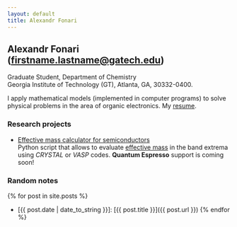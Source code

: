 ```yaml
---
layout: default
title: Alexandr Fonari
---
```


## Alexandr Fonari (firstname.lastname@gatech.edu)
Graduate Student, Department of Chemistry  
Georgia Institute of Technology (GT), Atlanta, GA, 30332-0400.

I apply mathematical models (implemented in computer programs) to solve physical problems in the area of organic electronics.
My [resume](resume.html).

### Research projects
 - [Effective mass calculator for semiconductors](emc/)  
Python script that allows to evaluate [effective mass](http://ecee.colorado.edu/~bart/book/effmass.htm) in the band extrema using *CRYSTAL* or *VASP* codes. **Quantum Espresso** support is coming soon!

### Random notes

{% for post in site.posts %}
 - [{{ post.date | date_to_string }}]: [{{ post.title }}]({{ post.url }})
{% endfor %}

